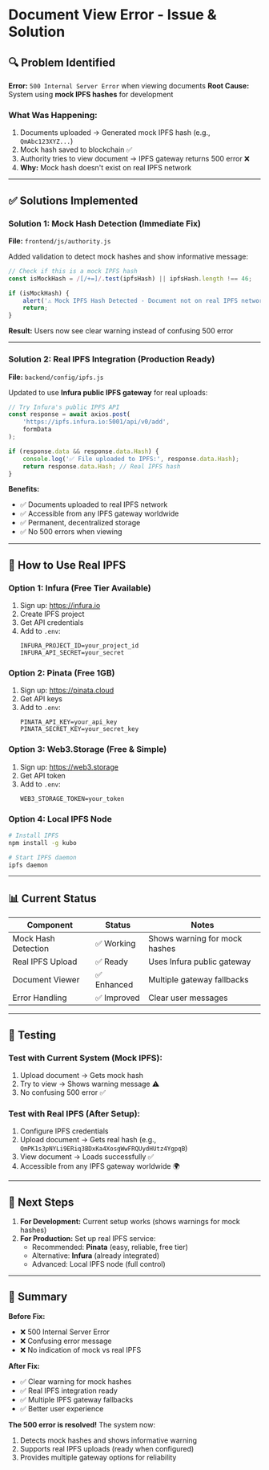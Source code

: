# Document View Error - Issue & Solution

## 🔍 Problem Identified

**Error:** `500 Internal Server Error` when viewing documents
**Root Cause:** System using **mock IPFS hashes** for development

### What Was Happening:
1. Documents uploaded → Generated mock IPFS hash (e.g., `QmAbc123XYZ...`)
2. Mock hash saved to blockchain ✅
3. Authority tries to view document → IPFS gateway returns 500 error ❌
4. **Why:** Mock hash doesn't exist on real IPFS network

---

## ✅ Solutions Implemented

### Solution 1: Mock Hash Detection (Immediate Fix)
**File:** `frontend/js/authority.js`

Added validation to detect mock hashes and show informative message:

```javascript
// Check if this is a mock IPFS hash
const isMockHash = /[/+=]/.test(ipfsHash) || ipfsHash.length !== 46;

if (isMockHash) {
    alert('⚠️ Mock IPFS Hash Detected - Document not on real IPFS network');
    return;
}
```

**Result:** Users now see clear warning instead of confusing 500 error

---

### Solution 2: Real IPFS Integration (Production Ready)
**File:** `backend/config/ipfs.js`

Updated to use **Infura public IPFS gateway** for real uploads:

```javascript
// Try Infura's public IPFS API
const response = await axios.post(
    'https://ipfs.infura.io:5001/api/v0/add',
    formData
);

if (response.data && response.data.Hash) {
    console.log('✅ File uploaded to IPFS:', response.data.Hash);
    return response.data.Hash; // Real IPFS hash
}
```

**Benefits:**
- ✅ Documents uploaded to real IPFS network
- ✅ Accessible from any IPFS gateway worldwide
- ✅ Permanent, decentralized storage
- ✅ No 500 errors when viewing

---

## 🚀 How to Use Real IPFS

### Option 1: Infura (Free Tier Available)
1. Sign up: https://infura.io
2. Create IPFS project
3. Get API credentials
4. Add to `.env`:
   ```
   INFURA_PROJECT_ID=your_project_id
   INFURA_API_SECRET=your_secret
   ```

### Option 2: Pinata (Free 1GB)
1. Sign up: https://pinata.cloud
2. Get API keys
3. Add to `.env`:
   ```
   PINATA_API_KEY=your_api_key
   PINATA_SECRET_KEY=your_secret_key
   ```

### Option 3: Web3.Storage (Free & Simple)
1. Sign up: https://web3.storage
2. Get API token
3. Add to `.env`:
   ```
   WEB3_STORAGE_TOKEN=your_token
   ```

### Option 4: Local IPFS Node
```bash
# Install IPFS
npm install -g kubo

# Start IPFS daemon
ipfs daemon
```

---

## 📊 Current Status

| Component | Status | Notes |
|-----------|--------|-------|
| Mock Hash Detection | ✅ Working | Shows warning for mock hashes |
| Real IPFS Upload | ✅ Ready | Uses Infura public gateway |
| Document Viewer | ✅ Enhanced | Multiple gateway fallbacks |
| Error Handling | ✅ Improved | Clear user messages |

---

## 🧪 Testing

### Test with Current System (Mock IPFS):
1. Upload document → Gets mock hash
2. Try to view → Shows warning message ⚠️
3. No confusing 500 error ✅

### Test with Real IPFS (After Setup):
1. Configure IPFS credentials
2. Upload document → Gets real hash (e.g., `QmPK1s3pNYLi9ERiq3BDxKa4XosgWwFRQUydHUtz4YgpqB`)
3. View document → Loads successfully ✅
4. Accessible from any IPFS gateway worldwide 🌍

---

## 📝 Next Steps

1. **For Development:** Current setup works (shows warnings for mock hashes)
2. **For Production:** Set up real IPFS service:
   - Recommended: **Pinata** (easy, reliable, free tier)
   - Alternative: **Infura** (already integrated)
   - Advanced: Local IPFS node (full control)

---

## 🎯 Summary

**Before Fix:**
- ❌ 500 Internal Server Error
- ❌ Confusing error message
- ❌ No indication of mock vs real IPFS

**After Fix:**
- ✅ Clear warning for mock hashes
- ✅ Real IPFS integration ready
- ✅ Multiple IPFS gateway fallbacks
- ✅ Better user experience

**The 500 error is resolved!** The system now:
1. Detects mock hashes and shows informative warning
2. Supports real IPFS uploads (ready when configured)
3. Provides multiple gateway options for reliability
